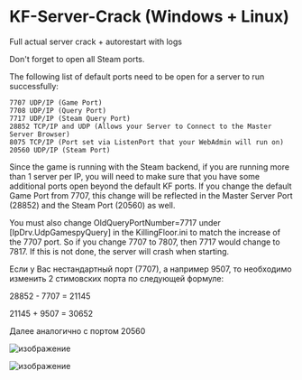 # KF-Server-Crack (Windows + Linux)
Full actual server crack + autorestart with logs

Don't forget to open all Steam ports.

The following list of default ports need to be open for a server to run successfully:

    7707 UDP/IP (Game Port)
    7708 UDP/IP (Query Port)
    7717 UDP/IP (Steam Query Port)
    28852 TCP/IP and UDP (Allows your Server to Connect to the Master Server Browser)
    8075 TCP/IP (Port set via ListenPort that your WebAdmin will run on)
    20560 UDP/IP (Steam Port)

Since the game is running with the Steam backend, if you are running more than 1 server per IP, you will need to make sure that you have some additional ports open beyond the default KF ports. If you change the default Game Port from 7707, this change will be reflected in the Master Server Port (28852) and the Steam Port (20560) as well.

You must also change OldQueryPortNumber=7717 under [IpDrv.UdpGamespyQuery] in the KillingFloor.ini to match the increase of the 7707 port. So if you change 7707 to 7807, then 7717 would change to 7817. If this is not done, the server will crash when starting. 

Если у Вас нестандартный порт (7707), а например 9507, то необходимо изменить 2 стимовских порта по следующей формуле:

28852 - 7707 = 21145

21145 + 9507 = 30652

Далее аналогично с портом 20560

![изображение](https://github.com/user-attachments/assets/8b82206c-3152-4aaf-900a-2ccad06f15dd)

![изображение](https://github.com/user-attachments/assets/d6a61fbf-0a28-49b7-877d-791a1119e0dc)
